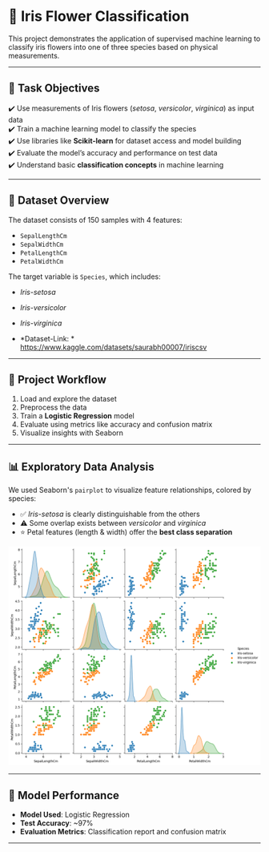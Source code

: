 # 🌸 Iris Flower Classification

This project demonstrates the application of supervised machine learning to classify iris flowers into one of three species based on physical measurements.

---

## 🎯 Task Objectives

✔️ Use measurements of Iris flowers (*setosa*, *versicolor*, *virginica*) as input data  
✔️ Train a machine learning model to classify the species  
✔️ Use libraries like **Scikit-learn** for dataset access and model building  
✔️ Evaluate the model’s accuracy and performance on test data  
✔️ Understand basic **classification concepts** in machine learning

---

## 📘 Dataset Overview

The dataset consists of 150 samples with 4 features:
- `SepalLengthCm`
- `SepalWidthCm`
- `PetalLengthCm`
- `PetalWidthCm`

The target variable is `Species`, which includes:
- *Iris-setosa*
- *Iris-versicolor*
- *Iris-virginica*

- *Dataset-Link: * https://www.kaggle.com/datasets/saurabh00007/iriscsv
---

## 🚀 Project Workflow

1. Load and explore the dataset
2. Preprocess the data
3. Train a **Logistic Regression** model
4. Evaluate using metrics like accuracy and confusion matrix
5. Visualize insights with Seaborn

---

## 📊 Exploratory Data Analysis

We used Seaborn's `pairplot` to visualize feature relationships, colored by species:

- ✅ *Iris-setosa* is clearly distinguishable from the others
- ⚠️ Some overlap exists between *versicolor* and *virginica*
- ⭐ Petal features (length & width) offer the **best class separation**

<p align="center">
  <img src="download.png" alt="Iris Pairplot" width="600"/>
</p>

---

## 🧪 Model Performance

- **Model Used**: Logistic Regression
- **Test Accuracy**: ~97%
- **Evaluation Metrics**: Classification report and confusion matrix

---



